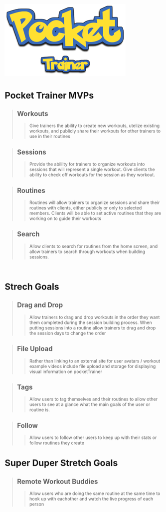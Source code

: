 ## [![PocketTrainer](../Pocket.png)](https://github.com/tamagrijr/pocketTrainer)

# Pocket Trainer MVPs

> ## Workouts
  >> Give trainers the ability to create new workouts, utelize  existing workouts, and publicly share their workouts for other trainers to use in their routines

> ## Sessions
  >> Provide the abililty for trainers to organize workouts into sessions that will represent a single workout. Give clients the ability to check off workouts for the session as they workout.

> ## Routines
  >> Routines will allow trainers to organize sessions and share their routines with clients, either publicly or only to selected members. Clients will be able to set active routines that they are working on to guide their workouts

> ## Search
  >> Allow clients to search for routines from the home screen, and allow trainers to search through workouts when building sessions.

</br>

# Strech Goals

> ## Drag and Drop
  >> Allow trainers to drag and drop workouts in the order they want them completed during the session building process. When putting sessions into a routine allow trainers to drag and drop the session days to change the order

> ## File Upload
  >> Rather than linking to an external site for user avatars / workout example videos include file upload and storage for displaying visual information on pocketTrainer

> ## Tags
 >> Allow users to tag themselves and their routines to allow other users to see at a glance what the main goals of the user or routine is.

> ## Follow
  >> Allow users to follow other users to keep up with their stats or follow routines they create

# Super Duper Stretch Goals

> ## Remote Workout Buddies
  >> Allow users who are doing the same routine at the same time to hook up with eachother and watch the live progress of each person
